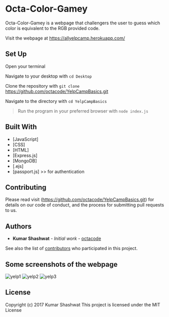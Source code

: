 # Octa-Color-Gamey

Octa-Color-Gamey is a webpage that challengers the user to guess which color is equivalent to the RGB provided code.

Visit the webpage at https://allyelpcamp.herokuapp.com/

## Set Up

Open your terminal

Navigate to your desktop with `cd Desktop`

Clone the repository with `git clone` https://github.com/octacode/YelpCampBasics.git

Navigate to the directory with `cd YelpCampBasics`

> Run the program in your preferred browser with `node index.js`

## Built With

* [JavaScript]
* [CSS]
* [HTML]
* [Express.js]
* [MongoDB]
* [.ejs]
* [passport.js] >> for authentication

## Contributing

Please read visit (https://github.com/octacode/YelpCampBasics.git) for details on our code of conduct, and the process for submitting pull requests to us.


## Authors

* **Kumar Shashwat** - *Initial work* - [octacode](https://github.com/octacode)

See also the list of [contributors](https://github.com/octacode/YelpCampBasics/graphs/contributors) who participated in this project.

## Some screenshots of the webpage

![yelp1](https://user-images.githubusercontent.com/32770314/31546801-89fa3056-b042-11e7-8c97-1220cc51c7d9.png)
![yelp2](https://user-images.githubusercontent.com/32770314/31546802-8a58986c-b042-11e7-8cb1-1ac4ee89800a.png)
![yelp3](https://user-images.githubusercontent.com/32770314/31546804-8a9f2174-b042-11e7-8640-67ee9c45e820.png)

## License

Copyright (c) 2017 Kumar Shashwat
This project is licensed under the MIT License
